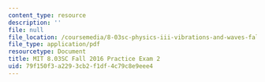 ```yaml
---
content_type: resource
description: ''
file: null
file_location: /coursemedia/8-03sc-physics-iii-vibrations-and-waves-fall-2016/79f150f3a2293cb2f1df4c79c8e9eee4_MIT8_03SCF16_PracticeExam2.pdf
file_type: application/pdf
resourcetype: Document
title: MIT 8.03SC Fall 2016 Practice Exam 2
uid: 79f150f3-a229-3cb2-f1df-4c79c8e9eee4
---
```


